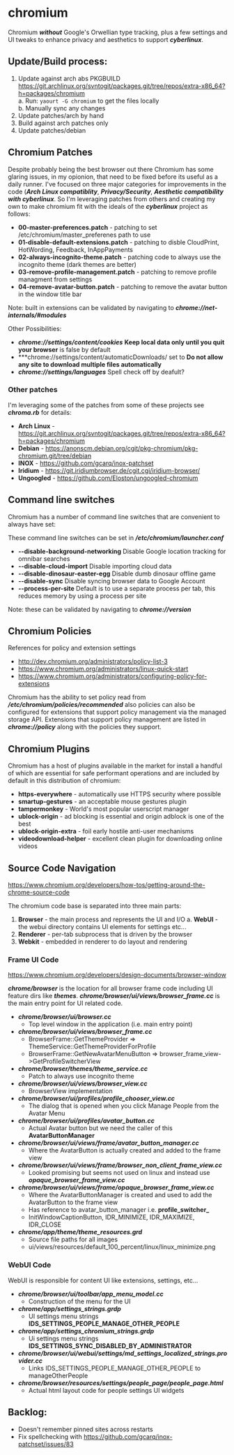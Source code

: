 # chromium
Chromium ***without*** Google's Orwellian type tracking, plus a few settings and UI tweaks to
enhance privacy and aesthetics to support ***cyberlinux***.

## Update/Build process:
1. Update against arch abs PKGBUILD  
   https://git.archlinux.org/svntogit/packages.git/tree/repos/extra-x86_64?h=packages/chromium  
   a. Run: `yaourt -G chromium` to get the files locally  
   b. Manually sync any changes
2. Update patches/arch by hand
3. Build against arch patches only
4. Update patches/debian

## Chromium Patches
Despite probably being the best browser out there Chromium has some glaring issues, in my opionion,
that need to be fixed before its useful as a daily runner.  I've focused on three major categories
for improvements in the code (***Arch Linux compatiblity***, ***Privacy/Security***, ***Aesthetic
compatibility with cyberlinux***. So I'm leveraging patches from others and creating my own to make
chromium fit with the ideals of the ***cyberlinux*** project as follows:

* **00-master-preferences.patch** - patching to set /etc/chromium/master_preferenes path to use
* **01-disable-default-extensions.patch** - patching to disble CloudPrint, HotWording, Feedback, InAppPayments
* **02-always-incognito-theme.patch** - patching code to always use the incognito theme (dark themes are better)
* **03-remove-profile-management.patch** - patching to remove profile managment from settings
* **04-remove-avatar-button.patch** - patching to remove the avatar button in the window title bar

Note: built in extensions can be validated by navigating to ***chrome://net-internals/#modules***

Other Possibilities:  
* ***chrome://settings/content/cookies*** **Keep local data only until you quit your browser** is
false by default
* ***chrome://settings/content/automaticDownloads/ set to **Do not allow any site to download
multiple files automatically**
* ***chrome://settings/languages*** Spell check off by deafult?

### Other patches
I'm leveraging some of the patches from some of these projects see ***chroma.rb*** for details:

* **Arch Linux** - https://git.archlinux.org/svntogit/packages.git/tree/repos/extra-x86_64?h=packages/chromium
* **Debian** - https://anonscm.debian.org/cgit/pkg-chromium/pkg-chromium.git/tree/debian
* **INOX** - https://github.com/gcarq/inox-patchset
* **Iridium** - https://git.iridiumbrowser.de/cgit.cgi/iridium-browser/
* **Ungoogled** - https://github.com/Eloston/ungoogled-chromium

## Command line switches
Chromium has a number of command line switches that are convenient to always have set:

These command line switches can be set in ***/etc/chromium/launcher.conf***

* **--disable-background-networking** Disable Google location tracking for omnibar searches
* **--disable-cloud-import** Disable importing cloud data
* **--disable-dinosaur-easter-egg** Disable dumb dinosaur offline game
* **--disable-sync** Disable syncing browser data to Google Account
* **--process-per-site** Default is to use a separate process per tab, this reduces memory by using a process per site

Note: these can be validated by navigating to ***chrome://version***

## Chromium Policies
References for policy and extension settings
* http://dev.chromium.org/administrators/policy-list-3
* https://www.chromium.org/administrators/linux-quick-start
* https://www.chromium.org/administrators/configuring-policy-for-extensions

Chromium has the ability to set policy read from ***/etc/chromium/policies/recommended*** also
policies can also be configured for extensions that support policy management via the managed
storage API. Extensions that support policy management are listed in ***chrome://policy*** along
with the policies they support.

## Chromium Plugins
Chromium has a host of plugins available in the market for install a handful of which are essential
for safe performant operations and are included by default in this distribution of chromium:

* **https-everywhere** - automatically use HTTPS security where possible
* **smartup-gestures** - an acceptable mouse gestures plugin
* **tampermonkey** - World's most popular userscript manager
* **ublock-origin** - ad blocking is essential and origin adblock is one of the best
* **ublock-origin-extra** - foil early hostile anti-user mechanisms
* **videodownload-helper** - excellent clean plugin for downloading online videos

## Source Code Navigation
https://www.chromium.org/developers/how-tos/getting-around-the-chrome-source-code

The chromium code base is separated into three main parts: 

1. **Browser** - the main process and represents the UI and I/O
   a. **WebUI** - the webui directory contains UI elements for settings etc...
2. **Renderer** - per-tab subprocess that is driven by the browser
3. **Webkit** - embedded in renderer to do layout and rendering

### Frame UI Code
https://www.chromium.org/developers/design-documents/browser-window

***chrome/browser*** is the location for all browser frame code including UI feature dirs like
***themes***. ***chrome/browser/ui/views/browser_frame.cc*** is the main entry point for UI
related code.

* ***chrome/browser/ui/browser.cc***
  * Top level window in the application (i.e. main entry point)  
* ***chrome/browser/ui/views/browser_frame.cc***
  * BrowserFrame::GetThemeProvider => ThemeService::GetThemeProviderForProfile
  * BrowserFrame::GetNewAvatarMenuButton => browser_frame_view->GetProfileSwitcherView
* ***chrome/browser/themes/theme_service.cc***
  * Patch to always use incognito theme
* ***chrome/browser/ui/views/browser_view.cc***
  * BrowserView implementation
* ***chrome/browser/ui/profiles/profile_chooser_view.cc***
  * The dialog that is opened when you click Manage People from the Avatar Menu
* ***chrome/browser/ui/profiles/avatar_button.cc***
  * Actual Avatar button but we need the caller of this **AvatarButtonManager**
* ***chrome/browser/ui/views/frame/avatar_button_manager.cc***
  * Where the AvatarButton is actually created and added to the frame view
* ***chrome/browser/ui/views/frame/browser_non_client_frame_view.cc***
  * Looked promising but seems not used on linux and instead use ***opaque_browser_frame_view.cc***
* ***chrome/browser/ui/views/frame/opaque_browser_frame_view.cc***
  * Where the AvatarButtonManager is created and used to add the AvatarButton to the frame view
  * Has reference to avatar_button_manager i.e. **profile_switcher_**
  * InitWindowCaptionButton, IDR_MINIMIZE, IDR_MAXIMIZE, IDR_CLOSE
* ***chrome/app/theme/theme_resources.grd***
  * Source file paths for all images
  * ui/views/resources/default_100_percent/linux/linux_minimize.png

### WebUI Code
WebUI is responsible for content UI like extensions, settings, etc...

* ***chrome/browser/ui/toolbar/app_menu_model.cc***
  * Construction of the menu for the UI
* ***chrome/app/settings_strings.grdp***
  * UI settings menu strings **IDS_SETTINGS_PEOPLE_MANAGE_OTHER_PEOPLE**
* ***chrome/app/settings_chromium_strings.grdp***
  * Ui settings menu strings **IDS_SETTINGS_SYNC_DISABLED_BY_ADMINISTRATOR**
* ***chrome/browser/ui/webui/settings/md_settings_localized_strings.provider.cc***
  * Links IDS_SETTINGS_PEOPLE_MANAGE_OTHER_PEOPLE to manageOtherPeople
* ***chrome/browser/resources/settings/people_page/people_page.html***
  * Actual html layout code for people settings UI widgets

## Backlog: 
* Doesn't remember pinned sites across restarts
* Fix spellchecking with https://github.com/gcarq/inox-patchset/issues/83
